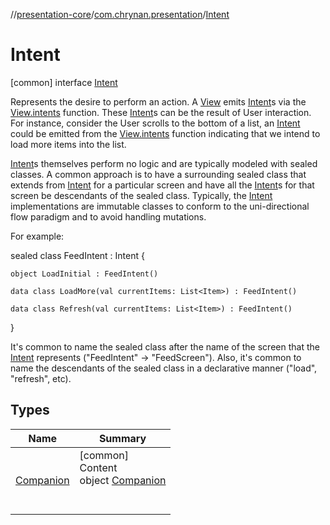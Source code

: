 //[presentation-core](../../../index.md)/[com.chrynan.presentation](../index.md)/[Intent](index.md)



# Intent  
 [common] interface [Intent](index.md)

Represents the desire to perform an action. A [View](../-view/index.md) emits [Intent](index.md)s via the [View.intents](../-view/intents.md) function. These [Intent](index.md)s can be the result of User interaction. For instance, consider the User scrolls to the bottom of a list, an [Intent](index.md) could be emitted from the [View.intents](../-view/intents.md) function indicating that we intend to load more items into the list.



[Intent](index.md)s themselves perform no logic and are typically modeled with sealed classes. A common approach is to have a surrounding sealed class that extends from [Intent](index.md) for a particular screen and have all the [Intent](index.md)s for that screen be descendants of the sealed class. Typically, the [Intent](index.md) implementations are immutable classes to conform to the uni-directional flow paradigm and to avoid handling mutations.



For example:

sealed class FeedIntent : Intent {  
  
    object LoadInitial : FeedIntent()  
  
    data class LoadMore(val currentItems: List<Item>) : FeedIntent()  
  
    data class Refresh(val currentItems: List<Item>) : FeedIntent()  
}

It's common to name the sealed class after the name of the screen that the [Intent](index.md) represents ("FeedIntent" -> "FeedScreen"). Also, it's common to name the descendants of the sealed class in a declarative manner ("load", "refresh", etc).

   


## Types  
  
|  Name |  Summary | 
|---|---|
| <a name="com.chrynan.presentation/Intent.Companion///PointingToDeclaration/"></a>[Companion](-companion/index.md)| <a name="com.chrynan.presentation/Intent.Companion///PointingToDeclaration/"></a>[common]  <br>Content  <br>object [Companion](-companion/index.md)  <br><br><br>|

